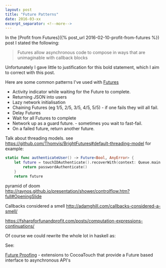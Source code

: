 ```yaml
---
layout: post
title: "Future Patterns"
date: 2016-03-xx
excerpt_separator: <!--more-->
---
```

In the [Profit from Futures]({% post_url 2016-02-10-profit-from-futures %}) post I stated the following:

> Futures allow asynchronous code to compose in ways that are unimaginable with callback blocks

Unfortunately I gave little to justification for this bold statement, which I aim to correct with this post.
<!--more-->
Here are some common patterns I've used with [Futures](https://github.com/Thomvis/BrightFutures)

* Activity indicator while waiting for the Future to complete.
* Returning JSON into users
* Lazy network initialisation
* Chaining Futures (eg 1/5, 2/5, 3/5, 4/5, 5/5) - if one fails they will all fail.
* Delay Futures
* Wait for all Futures to complete
* Network up as a guard future. - sometimes you wait to fast-fail.
* On a failed future, return another future.

Talk about threading models. see https://github.com/Thomvis/BrightFutures#default-threading-model for example:

```swift
static func authenticateUser() -> Future<Bool, AnyError> {
    let future = touchIDAuthenticate().recoverWith(context: Queue.main.context) { _ in
        return passwordAuthenticate()
    }
    return future
```



pyramid of doom
http://raynos.github.io/presentation/shower/controlflow.htm?full#OpeningSlide

Callbacks considered a smell
http://adamghill.com/callbacks-considered-a-smell/


https://fsharpforfunandprofit.com/posts/computation-expressions-continuations/

Of course we could rewrite the whole lot in haskell as:


See:

[Future Proofing](https://github.com/Thomvis/FutureProofing) - extensions to CocoaTouch that provide a Future based interface to asynchronous API's
